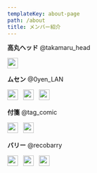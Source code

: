 ```yaml
---
templateKey: about-page
path: /about
title: メンバー紹介
---
```

**高丸ヘッド** @takamaru_head

<img src="https://www.dailynewbie.com/img/twitter.svg" width=24>
<br>

**ムセン** @0yen_LAN

<img src="https://www.dailynewbie.com/img/twitter.svg" width=24>
&nbsp;
<img src="https://www.dailynewbie.com/img/homepage.svg" width=24>
&nbsp;
<img src="https://www.dailynewbie.com/img/note.svg" width=24>
<br>

**付箋** @tag_comic

<img src="https://www.dailynewbie.com/img/twitter.svg" width=24>
&nbsp;
<img src="https://www.dailynewbie.com/img/homepage.svg" width=24>
<br>

**バリー** @recobarry

<img src="https://www.dailynewbie.com/img/twitter.svg" width=24>
&nbsp;
<img src="https://www.dailynewbie.com/img/homepage.svg" width=24>
&nbsp;
<img src="https://www.dailynewbie.com/img/note.svg" width=24>